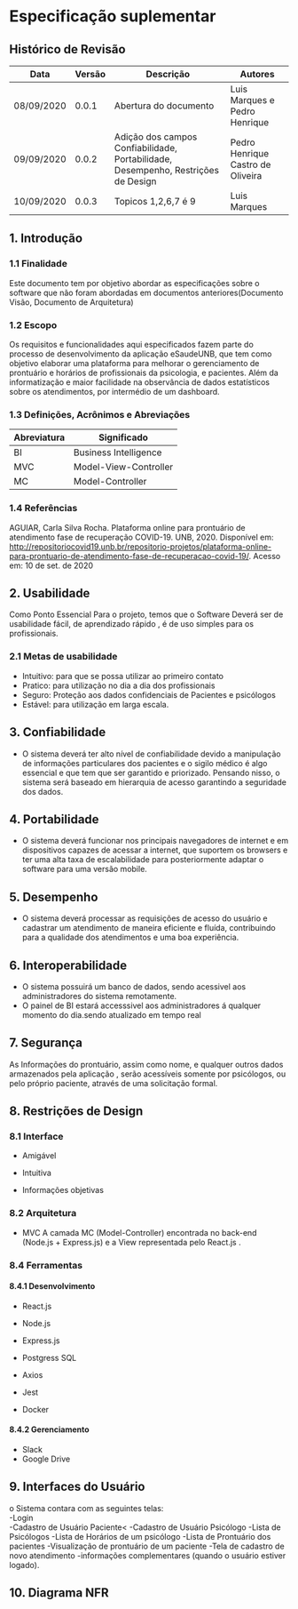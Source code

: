 # Especificação suplementar 

 
 

## Histórico de Revisão 

| Data | Versão | Descrição | Autores | 
| --- | --- | --- | --- | 
| 08/09/2020 | 0.0.1 | Abertura do documento | Luis Marques e Pedro Henrique | 
| 09/09/2020 | 0.0.2 | Adição dos campos Confiabilidade, Portabilidade, Desempenho, Restrições de Design | Pedro Henrique Castro de Oliveira|
|10/09/2020|0.0.3|Topicos 1,2,6,7 é 9|Luis Marques|

## 1. Introdução  

### 1.1 Finalidade 

Este documento tem por objetivo abordar as especificações sobre o software que não foram abordadas em documentos anteriores(Documento Visão, Documento de Arquitetura) 

### 1.2 Escopo 

Os requisitos e funcionalidades aqui especificados fazem parte do processo de desenvolvimento da aplicação eSaudeUNB, que tem como objetivo elaborar uma plataforma para melhorar o gerenciamento de prontuário e horários de profissionais da psicologia, e pacientes. Além da informatização e maior facilidade na observância de dados estatísticos sobre os atendimentos, por intermédio de um dashboard. 

### 1.3 Definições, Acrônimos e Abreviações 
|Abreviatura|Significado|
| --- | --- |
| BI |Business Intelligence|
| MVC | Model-View-Controller|
|MC | Model-Controller|  
### 1.4 Referências 
AGUIAR, Carla Silva Rocha. Plataforma online para prontuário de atendimento fase de recuperação COVID-19. UNB, 2020. Disponível em: http://repositoriocovid19.unb.br/repositorio-projetos/plataforma-online-para-prontuario-de-atendimento-fase-de-recuperacao-covid-19/. Acesso em: 10 de set. de 2020 
## 2. Usabilidade  
Como Ponto Essencial Para o projeto, temos que o Software Deverá ser de usabilidade fácil, de aprendizado rápido , é de uso simples para os profissionais. 
### 2.1 Metas de usabilidade 

* Intuitivo: para que se possa utilizar ao primeiro contato <br> 
* Pratico: para utilização no dia a dia dos profissionais<br> 
* Seguro: Proteção aos dados confidenciais de Pacientes e psicólogos<br> 
* Estável: para utilização em larga escala. 
## 3. Confiabilidade 

* O sistema deverá ter alto nível de confiabilidade devido a manipulação de informações particulares dos pacientes e o sigilo médico é algo essencial e que tem que ser garantido e priorizado. Pensando nisso, o sistema será baseado em hierarquia de acesso garantindo a seguridade dos dados. 

## 4. Portabilidade 
* O sistema deverá funcionar nos principais navegadores de internet e em dispositivos capazes de acessar a internet, que suportem os browsers e ter uma alta taxa de escalabilidade para posteriormente adaptar o software para uma versão mobile. 

## 5. Desempenho 
* O sistema deverá processar as requisições de acesso do usuário e cadastrar um atendimento de maneira eficiente e fluída, contribuindo para a qualidade dos atendimentos e uma boa experiência. 

## 6. Interoperabilidade  
* O sistema possuirá um banco de dados, sendo acessivel aos administradores do sistema remotamente. 
* O painel de BI estará accesssivel aos administradores á qualquer momento do dia.sendo atualizado em tempo real 

## 7. Segurança  

As Informações do prontuário, assim como nome, e qualquer outros dados armazenados pela aplicação , serão acessíveis somente por psicólogos, ou pelo próprio paciente, através de uma solicitação formal. 

## 8. Restrições de Design  

### 8.1 Interface 

* Amigável 

* Intuitiva 

* Informações objetivas 


### 8.2 Arquitetura 
* MVC 
A camada MC (Model-Controller) encontrada no back-end (Node.js + Express.js) e a View representada pelo React.js . 

### 8.4 Ferramentas 

#### 8.4.1 Desenvolvimento 

* React.js 

* Node.js 

* Express.js 

* Postgress SQL 

* Axios 

* Jest 

* Docker 

#### 8.4.2 Gerenciamento 
* Slack 
* Google Drive 

## 9. Interfaces do Usuário  

o Sistema contara com as seguintes telas:<br> 
-Login  
-Cadastro de Usuário Paciente< 
-Cadastro de Usuário Psicólogo 
-Lista de Psicólogos 
-Lista de Horários de um psicólogo 
-Lista de Prontuário dos pacientes 
-Visualização de prontuário de um paciente 
-Tela de cadastro de novo atendimento 
-informações complementares (quando o usuário estiver logado). 

## 10. Diagrama NFR 